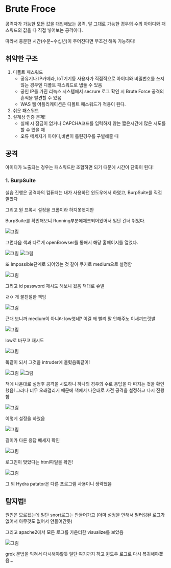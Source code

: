 # Brute Froce

공격자가 가능한 모든 값을 대입해보는 공격. 말 그대로 가능한 경우의 수의 아이디와 패스워드의 값을 다 직접 넣어보는 공격이다.

따라서 충분한 시간(수분~수십년)이 주어진다면 무조건 해독 가능하다!

## 취약한 구조

1. 디폴트 패스워드
   - 공유기나 IP카메라, IoT기기등 사용자가 직접적으로 아이디와 비밀번호를 쓰지 않는 경우엔 디폴트 패스워드로 냅둘 수 있음
   - 공인 IP를 가진 리눅스 시스템에서 secrure 로그 확인 시 Brute Force 공격의 흔적을 발견할 수 있음
   - WAS 웹 어플리케이션은 디폴트 패스워드가 적용이 된다.
2. 쉬운 패스워드
3. 설계상 인증 문제!
   - 실패 시 잠금이 없거나 CAPCHA코드를 입력하지 않는 짧은시간에 많은 시도를 할 수 있을 때
   - 오류 메세지가 아이디,비번이 틀린경우를 구별해줄 때

## 공격

아이디가 노출되는 경우는 패스워드만 조합하면 되기 때문에 시간이 단축이 된다!

### 1. BurpSuite

실습 진행은 공격자의 컴퓨터는 내가 사용하던 윈도우에서 하였고, BurpSuite를 직접 깔았다

그리고 뭔 프록시 설정을 크롬이라 하지못햇지만

BurpSuite를 확인해보니 Running부분에체크되어있어서 일단 건너 뛰었다.

![그림](./img/15.PNG)

그런다음 책과 다르게 openBrowser를 통해서 해당 홈페이지를 열었다.

![그림](./img/16.PNG)
![그림](./img/17.PNG)

또 Impossible단계로 되어있는 것 같아 쿠키로 medium으로 설정함

![그림](./img/18.PNG)

그리고 id password 재시도 해보니 됬음 책대로 슈벌

ㄹㅇ 개 불친절한 책임

![그림](./img/19.PNG)

근대 보니까 medium이 아니라 low엿네? 이걸 왜 빨리 말 안해주노 이새끼드릿발

![그림](./img/20.PNG)

low로 바꾸고 재시도

![그림](./img/21.PNG)

똑같이 되서 그것을 intruder에 올렸음똑같이!

![그림](./img/22.PNG)
![그림](./img/23.PNG)

책에 나온대로 설정후 공격을 시도하니 하나의 경우의 수로 응답을 다 따지는 것을 확인 했음! 그러나 너무 오래걸리기 때문에 책에서 나온대로 사전 공격을 설정하고 다시 진행함

![그림](./img/24.PNG)

이렇게 설정을 하였음

![그림](./img/25.PNG)

길이가 다른 응답 메세지 확인

![그림](./img/26.PNG)

로그인이 맞았다는 html파일을 확인!

![그림](./img/27.PNG)

그 외 Hydra patator은 다른 프로그램 사용이니 생략했음

## 탐지법!

원인은 모르겠는데 일단 snort로그는 안들어가고 (아마 설정을 안해서 필터링된 로그가 없어서 아무것도 없어서 안들어간듯)

그리고 apache2에서 모든 로그를 카운터한 visualize를 보았음

![그림](./img/28.PNG)

grok 문법을 익혀서 다시해야할듯 일단 여기까지 하고 윈도우 로그로 다시 복귀해야겠음...
